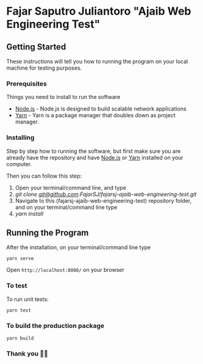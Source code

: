 # Fajar Saputro Juliantoro "Ajaib Web Engineering Test"

## Getting Started

These instructions will tell you how to running the program on your local machine for testing purposes.

### Prerequisites

Things you need to install to run the software

- [Node.js](https://nodejs.org/en/download/) - Node.js is designed to build scalable network applications
- [Yarn](https://classic.yarnpkg.com/en/docs/install/) - Yarn is a package manager that doubles down as project manager.

### Installing

Step by step how to running the software, but first make sure you are already have the repository and have [Node.js](https://nodejs.org/en/download/) or [Yarn](https://classic.yarnpkg.com/en/docs/install/) installed on your computer.

Then you can follow this step:

1. Open your terminal/command line, and type
2. _git clone git@github.com:FajarSJ/fajarsj-ajaib-web-engineering-test.git_
3. Navigate to this (fajarsj-ajaib-web-engineering-test) repository folder, and on your terminal/command line type
4. _yarn install_

## Running the Program

After the installation, on your terminal/command line type

```
yarn serve
```

Open `http://localhost:8080/` on your browser

### To test

To run unit tests:

```
yarn test
```

### To build the production package

```
yarn build
```

### Thank you 🙇‍♂️
